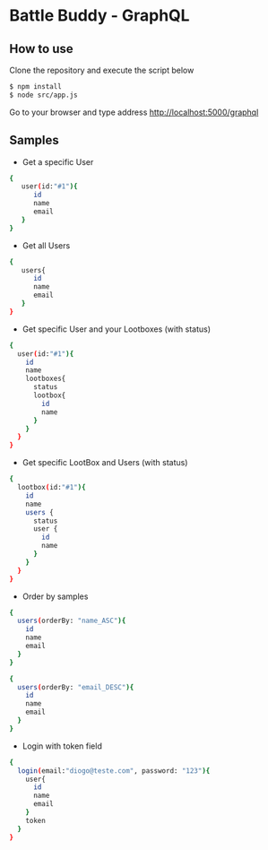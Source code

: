 # Battle Buddy - GraphQL

## How to use

Clone the repository and execute the script below

```sh
$ npm install 
$ node src/app.js
``` 

Go to your browser and type address [http://localhost:5000/graphql](http://localhost:5000/graphql)

## Samples 

* Get a specific User

```sh
{
   user(id:"#1"){
      id
      name
      email
   }
}
```

* Get all Users

```sh
{
   users{
      id
      name
      email
   }
}
```

* Get specific User and your Lootboxes (with status)

```sh
{
  user(id:"#1"){
    id
    name
    lootboxes{
      status
      lootbox{
        id
        name
      }
    }
  }
}
```

* Get specific LootBox and Users (with status)

```sh
{
  lootbox(id:"#1"){
    id
    name
    users {
      status
      user {
        id
        name
      }
    }
  }
}
```

* Order by samples

```sh
{
  users(orderBy: "name_ASC"){
    id
    name
    email
  }
}
```

```sh
{
  users(orderBy: "email_DESC"){
    id
    name
    email
  }
}
```

* Login with token field

```sh
{
  login(email:"diogo@teste.com", password: "123"){
    user{
      id
      name
      email
    }
    token
  }
}
```
